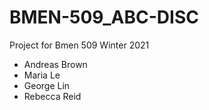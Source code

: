 # BMEN-509_ABC-DISC

Project for Bmen 509 Winter 2021
* Andreas Brown
* Maria Le
* George Lin
* Rebecca Reid
